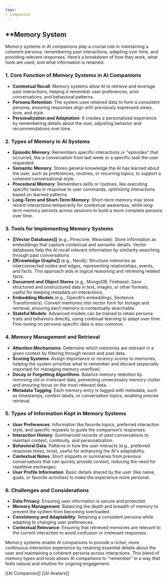```yaml
---
tags:
- companion
---
```

## **Memory System

Memory systems in AI companions play a crucial role in maintaining a coherent persona, remembering past interactions, adapting over time, and providing relevant responses. Here’s a breakdown of how they work, what tools are used, and what information is retained:

### 1. **Core Function of Memory Systems in AI Companions**

- **Contextual Recall**: Memory systems allow AI to retrieve and leverage past interactions, helping it remember user preferences, prior conversations, and behavioral patterns.
- **Persona Retention**: The system uses retained data to form a consistent persona, ensuring responses align with previously expressed views, tone, and style.
- **Personalization and Adaptation**: It creates a personalized experience by remembering details about the user, adjusting behavior and recommendations over time.

### 2. **Types of Memory in AI Systems**

- **Episodic Memory**: Remembers specific interactions or "episodes" that occurred, like a conversation from last week or a specific task the user requested.
- **Semantic Memory**: Stores general knowledge the AI has learned about the user, such as preferences, routines, or recurring topics, to support a coherent conversational style.
- **Procedural Memory**: Remembers skills or routines, like executing specific tasks in response to user commands, optimizing interactions based on learned patterns.
- **Long-Term and Short-Term Memory**: Short-term memory may store recent interactions temporarily for contextual awareness, while long-term memory persists across sessions to build a more complete persona over time.

### 3. **Tools for Implementing Memory Systems**

- **[[Vector Databases]]** (e.g., Pinecone, Weaviate): Store information as embeddings that capture contextual and semantic details. Vector databases help the AI recall relevant information by similarity searching through past conversations.
- **[[Knowledge Graphs]]** (e.g., Neo4j): Structure memories as interconnected nodes and edges, representing relationships, events, and facts. This approach aids in logical reasoning and retrieving related facts.
- **Document and Object Stores** (e.g., MongoDB, Firebase): Save structured and unstructured data in text, images, or other formats, useful for keeping metadata on interactions.
- **Embedding Models** (e.g., OpenAI’s embeddings, Sentence Transformers): Convert memories into vector form for storage and retrieval, ensuring each memory is contextually searchable.
- **Stateful Models**: Advanced models can be trained to retain persona traits and behaviors directly, using continual learning to adapt over time. Fine-tuning on persona-specific data is also common.

### 4. **Memory Management and Retrieval**

- **Attention Mechanisms**: Determine which memories are relevant in a given context by filtering through recent and past data.
- **Scoring Systems**: Assign importance or recency scores to memories, helping the system prioritize what to remember and discard (especially important for managing memory overflow).
- **Decay or Forgetting Algorithms**: Balance memory retention by removing old or irrelevant data, preventing unnecessary memory clutter and ensuring focus on the most relevant data.
- **Metadata Tagging**: Each memory entry is tagged with metadata, such as timestamps, context labels, or conversation topics, enabling precise retrieval.

### 5. **Types of Information Kept in Memory Systems**

- **User Preferences**: Information like favorite topics, preferred interaction style, and specific requests to guide the companion’s responses.
- **Interaction History**: Summarized records of past conversations to maintain context, continuity, and personalization.
- **Behavioral Data**: Patterns in how the user interacts (e.g., preferred response times, tone), useful for enhancing the AI's adaptability.
- **Contextual Notes**: Short snippets or summaries from previous conversations that can quickly provide context, reducing the need for repetitive exchanges.
- **User Profile Information**: Basic details shared by the user (like name, goals, or favorite activities) to make the experience more personal.

### 6. **Challenges and Considerations**

- **Data Privacy**: Ensuring user information is secure and protected.
- **Memory Management**: Balancing the depth and breadth of memory to prevent the system from becoming overloaded.
- **Consistency and Adaptability**: Retaining a consistent persona while adapting to changing user preferences.
- **Contextual Relevance**: Ensuring that retrieved memories are relevant to the current interaction to avoid confusion or irrelevant responses.

Memory systems enable AI companions to provide a richer, more continuous interaction experience by retaining essential details about the user and maintaining a coherent persona across interactions. This blend of memory types and tools allows AI companions to "remember" in a way that feels natural and intuitive for ongoing engagement.

[[AI Companion]]   [[AI Avatars]]  